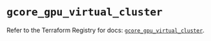 # `gcore_gpu_virtual_cluster`

Refer to the Terraform Registry for docs: [`gcore_gpu_virtual_cluster`](https://registry.terraform.io/providers/g-core/gcore/0.31.1/docs/resources/gpu_virtual_cluster).
